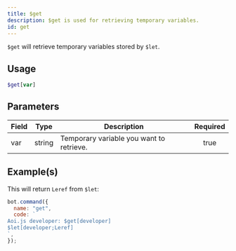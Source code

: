 ```yaml
---
title: $get
description: $get is used for retrieving temporary variables.
id: get
---
```


`$get` will retrieve temporary variables stored by `$let`.

## Usage

```php
$get[var]
```

## Parameters

| Field | Type   | Description                              | Required |
| ----- | ------ | ---------------------------------------- | :------: |
| var   | string | Temporary variable you want to retrieve. |   true   |

## Example(s)

This will return `Leref` from `$let`:

```javascript
bot.command({
  name: "get",
  code: `
Aoi.js developer: $get[developer]
$let[developer;Leref]
`,
});
```

